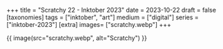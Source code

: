 +++
title = "Scratchy 22 - Inktober 2023"
date = 2023-10-22
draft =  false
[taxonomies]
tags = ["inktober", "art"]
medium = ["digital"]
series = ["inktober-2023"]
[extra]
images= ["scratchy.webp"]
+++

{{ image(src="scratchy.webp", alt="Scratchy") }}
